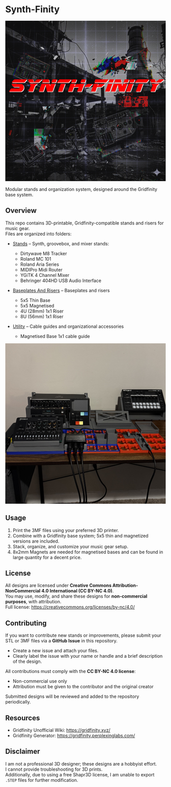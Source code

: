 # Synth-Finity

![Logo](Media/Logo.png)

Modular stands and organization system, designed around the Gridfinity base system.

## Overview

This repo contains 3D-printable, Gridfinity-compatible stands and risers for music gear.  
Files are organized into folders:

- [Stands](./Stands) – Synth, groovebox, and mixer stands:
    - Dirtywave M8 Tracker
    - Roland MC 101
    - Roland Aria Series
    - MIDIPro Midi Router
    - YGiTK 4 Channel Mixer
    - Behringer 404HD USB Audio Interface
      
- [Baseplates And Risers](./Baseplates%20And%20Risers) – Baseplates and risers
    - 5x5 Thin Base
    - 5x5 Magnetised
    - 4U (28mm) 1x1 Riser
    - 8U (56mm) 1x1 Riser
      
- [Utility](./Utility) – Cable guides and organizational accessories
    - Magnetised Base 1x1 cable guide
 
      

![Preview of SynthFinity stands](Media/Preview.jpeg)

## Usage

1. Print the 3MF files using your preferred 3D printer.  
2. Combine with a Gridfinity base system; 5x5 thin and magnetized versions are included.  
3. Stack, organize, and customize your music gear setup.
4. 8x2mm Magnets are needed for magnetised bases and can be found in large quantity for a decent price.   

## License

All designs are licensed under **Creative Commons Attribution-NonCommercial 4.0 International (CC BY-NC 4.0)**.  
You may use, modify, and share these designs for **non-commercial purposes**, with attribution.  
Full license: https://creativecommons.org/licenses/by-nc/4.0/

## Contributing

If you want to contribute new stands or improvements, please submit your STL or 3MF files via a **GitHub Issue** in this repository.  

- Create a new issue and attach your files.  
- Clearly label the issue with your name or handle and a brief description of the design.  

All contributions must comply with the **CC BY-NC 4.0 license**:  
- Non-commercial use only  
- Attribution must be given to the contributor and the original creator  

Submitted designs will be reviewed and added to the repository periodically.

## Resources 
- Gridfinity Unofficial Wiki: https://gridfinity.xyz/
- Gridfinity Generator: https://gridfinity.perplexinglabs.com/

## Disclaimer

I am not a professional 3D designer; these designs are a hobbyist effort.  
I cannot provide troubleshooting for 3D prints.  
Additionally, due to using a free Shapr3D license, I am unable to export `.STEP` files for further modification.






